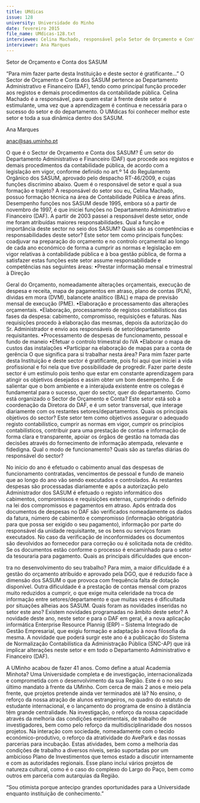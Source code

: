 ```yaml
---
title: UMdicas
issue: 128
university: Universidade do Minho
date: fevereiro 2015
file_name: UMdicas-128.txt
interviewee: Celina Machado, responsável pelo Setor de Orçamento e Conta dos SASUM
interviewer: Ana Marques
---
```


Setor de Orçamento e Conta dos SASUM

“Para mim fazer parte desta Instituição e deste sector é gratificante…”
O Sector de Orçamento e Conta dos SASUM pertence ao Departamento Administrativo e Financeiro
(DAF), tendo como principal função proceder aos registos e demais procedimentos da contabilidade pública. 
Celina Machado é a responsável, para quem
estar à frente deste setor é estimulante, uma vez
que a aprendizagem é contínua e necessária para o
sucesso do setor e do departamento.
O UMdicas foi conhecer melhor este setor e toda a
sua dinâmica dentro dos SASUM.

Ana Marques

anac@sas.uminho.pt

O que é o Sector de Orçamento e Conta dos
SASUM?
É um setor do Departamento Administrativo e Financeiro (DAF) que procede aos registos e demais
procedimentos da contabilidade pública, de acordo
com a legislação em vigor, conforme definido no
art.º 14 do Regulamento Orgânico dos SASUM,
aprovado pelo despacho RT-46/2009, e cujas funções discrimino abaixo.
Quem é o responsável de setor e qual a sua
formação e trajeto?
A responsável do setor sou eu, Celina Machado,
possuo formação técnica na área de Contabilidade
Pública e áreas afins. Desempenho funções nos SASUM desde 1995, embora só a partir de novembro
de 1997, é que iniciei funções no Departamento Administrativo e Financeiro (DAF).
A partir de 2003 passei a responsável deste setor,
onde me foram atribuídas maiores responsabilidades.
Qual a função e importância deste sector no
seio dos SASUM? Quais são as competências
e responsabilidades deste setor?
Este setor tem como principais funções: coadjuvar
na preparação do orçamento e no controlo orçamental ao longo de cada ano económico de forma
a cumprir as normas e legislação em vigor relativas
à contabilidade pública e à boa gestão pública, de
forma a satisfazer estas funções este setor assume responsabilidade e competências nas seguintes
áreas:
•Prestar informação mensal e trimestral à Direção

Geral do Orçamento, nomeadamente alterações orçamentais, execução de despesa e receita, mapa
de pagamentos em atraso, plano de contas (PLN),
dívidas em mora (DVM), balancete analítico (BAL) e
mapa de previsão mensal de execução (PME).
•Elaboração e processamento das alterações orçamentais.
•Elaboração, processamento de registos contabilísticos das fases da despesa: cabimento, compromisso, requisições e faturas. Nas requisições procedo
à elaboração das mesmas, depois da autorização
do Sr. Administrador e envio aos responsáveis de
setor/departamento requisitantes.
•Processamento de despesas de funcionamento,
pessoal e fundo de maneio
•Efetuar o controlo trimestral do IVA
•Elaborar o mapa de custos das instalações
•Participar na elaboração de mapas para a conta
de gerência
O que significa para si trabalhar nesta área?
Para mim fazer parte desta Instituição e deste
sector é gratificante, pois foi aqui que iniciei a vida
profissional e foi nela que tive possibilidade de
progredir. Fazer parte deste sector é um estímulo
pois tenho que estar em constante aprendizagem
para atingir os objetivos desejados e assim obter
um bom desempenho. É de salientar que o bom
ambiente e a interajuda existente entre os colegas
é fundamental para o sucesso, quer do sector, quer
do departamento.
Como está organizado o Sector de Orçamento e Conta?
Este setor está sob a coordenação da Diretora do
DAF, e é um setor transversal, que interage diariamente com os restantes setores/departamentos.
Quais os principais objetivos do sector?
Este setor tem como objetivos assegurar o adequado registo contabilístico, cumprir as normas em vigor, cumprir os princípios contabilísticos, contribuir
para uma prestação de contas e informação de forma clara e transparente, apoiar os órgãos de gestão
na tomada das decisões através do fornecimento de
informação atempada, relevante e fidedigna.
Qual o modo de funcionamento? Quais são
as tarefas diárias do responsável do sector?

No início do ano é efetuado o cabimento anual das
despesas de funcionamento contratadas, vencimentos de pessoal e fundo de maneio que ao longo
do ano vão sendo executados e controlados.
As restantes despesas são processadas diariamente e após a autorização pelo Administrador
dos SASUM é efetuado o registo informático dos
cabimentos, compromissos e requisições externas,
cumprindo o definido na lei dos compromissos e
pagamentos em atraso.
Após entrada dos documentos de despesas no DAF
são verificados nomeadamente os dados da fatura,
número de cabimento e compromisso (informação
obrigatória para que possa ser exigido o seu pagamento), informação por parte do responsável da
unidade requisitante, se os bens ou serviços foram
executados.
No caso da verificação de inconformidades os documentos são devolvidos ao fornecedor para correção
ou é solicitada nota de crédito. Se os documentos
estão conforme o processo é encaminhado para o
setor da tesouraria para pagamento.
Quais as principais dificuldades que encon-

tra no desenvolvimento do seu trabalho?
Para mim, a maior dificuldade é a gestão do orçamento atribuído e aprovado pela DGO, que é reduzido face à dimensão dos SASUM o que provoca com
frequência falta de dotação disponível.
Outra dificuldade é a prestação de contas mensal
com prazos muito reduzidos a cumprir, o que exige
muita celeridade na troca de informação entre setores/departamento e que muitas vezes é dificultada
por situações alheias aos SASUM.
Quais foram as novidades inseridas no setor
este ano? Existem novidades programadas
no âmbito deste setor?
A novidade deste ano, neste setor e para o DAF em
geral, é a nova aplicação informática Enterprise Resource Plannig (ERP) – Sistema Integrado de Gestão Empresarial, que exigiu formação e adaptação à
nova filosofia da mesma.
A novidade que poderá surgir este ano é a publicação do Sistema de Normalização Contabilística
da Administração Pública (SNC-AP) que irá implicar
alterações neste setor e em todo o Departamento
Administrativo e Financeiro (DAF).

A UMinho acabou de fazer 41 anos. Como
define a atual Academia Minhota?
Uma Universidade completa e de investigação, internacionalizada e comprometida com o desenvolvimento da sua Região.
Este é o no seu último mandato à frente da
UMinho. Com cerca de mais 2 anos e meio
pela frente, que projetos pretende ainda ver
terminados até lá?
No ensino, o reforço da nossa atração de alunos
estrangeiros, no quadro do estatuto de estudante
internacional, e o lançamento do programa de ensino à distância têm grande centralidade.
Na investigação, o reforço da nossa capacidade
através da melhoria das condições experimentais,
de trabalho de investigadores, bem como pelo reforço da multidisciplinaridade dos nossos projetos.
Na interação com sociedade, nomeadamente com
o tecido económico-produtivo, o reforço da atratividade do AvePark e das nossas parcerias para incubação.
Estas atividades, bem como a melhoria das condições de trabalho a diversos níveis, serão suportadas por um ambicioso Plano de Investimentos
que temos estado a discutir internamente e com
as autoridades regionais. Esse plano inclui vários
projetos de natureza cultural, como é o caso do
complexo do Largo do Paço, bem como outros em
parceria com autarquias da Região.

“Sou otimista porque
antecipo grandes
oportunidades para a
Universidade enquanto
instituição de
conhecimento.”


